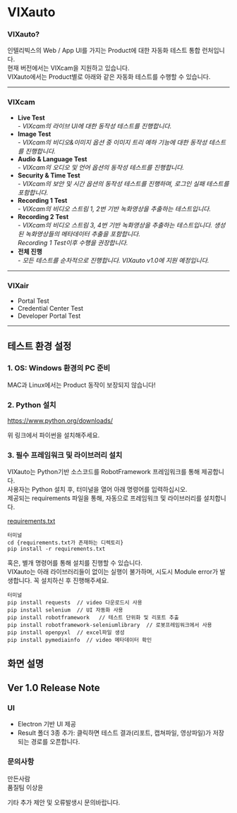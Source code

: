 # VIXauto
### VIXauto?  
인텔리빅스의 Web / App UI를 가지는 Product에 대한 자동화 테스트 통합 런처입니다.         
현재 버전에서는 VIXcam을 지원하고 있습니다.   
VIXauto에서는 Product별로 아래와 같은 자동화 테스트를 수행할 수 있습니다.   
*****
### VIXcam
- __Live Test__   
       - *VIXcam의 라이브 UI에 대한 동작성 테스트를 진행합니다.*
- __Image Test__   
       -  *VIXcam의 비디오&이미지 옵션 중 이미지 트리 예하 기능에 대한 동작성 테스트를 진행합니다.*
- __Audio & Language Test__   
       -  *VIXcam의 오디오 및 언어 옵션의 동작성 테스트를 진행합니다.*
- __Security & Time Test__   
       -  *VIXcam의 보안 및 시간 옵션의 동작성 테스트를 진행하며, 로그인 실패 테스트를 포함합니다.*
- __Recording 1 Test__   
       -  *VIXcam의 비디오 스트림 1, 2번 기반 녹화영상을 추출하는 테스트입니다.*
- __Recording 2 Test__   
       -   *VIXcam의 비디오 스트림 3, 4번 기반 녹화영상을 추출하는 테스트입니다. 생성된 녹화영상들의 메타데이터 추출을 포함합니다.   
Recording 1 Test이후 수행을 권장합니다.*
- __전체 진행__   
       -   *모든 테스트를 순차적으로 진행합니다. VIXauto v1.0에 지원 예정입니다.*
*****
### VIXair
- Portal Test
- Credential Center Test
- Developer Portal Test
*****

## 테스트 환경 설정
### 1. OS: Windows 환경의 PC 준비
MAC과 Linux에서는 Product 동작이 보장되지 않습니다!

      
### 2. Python 설치 
https://www.python.org/downloads/   
   
   
위 링크에서 파이썬을 설치해주세요.

### 3. 필수 프레임워크 및 라이브러리 설치
VIXauto는 Python기반 소스코드를 RobotFramework 프레임워크를 통해 제공합니다.      
사용자는 Python 설치 후, 터미널을 열어 아래 명령어를 입력하십시오.   
제공되는 requirements 파일을 통해, 자동으로 프레임워크 및 라이브러리를 설치합니다.   

   
[requirements.txt](https://github.com/user-attachments/files/21526530/requirements.txt)

```
터미널
cd {requirements.txt가 존재하는 디렉토리}
pip install -r requirements.txt   
```
      
혹은, 별개 명령어를 통해 설치를 진행할 수 있습니다.      
VIXauto는 아래 라이브러리들이 없이는 실행이 불가하며, 시도시 Module error가 발생합니다. 꼭 설치하신 후 진행해주세요.

```
터미널
pip install requests  // video 다운로드시 사용
pip install selenium  // UI 자동화 사용
pip install robotframework   // 테스트 단위화 및 리포트 추출
pip install robotframework-seleniumlibrary  // 로봇프레임워크에서 사용
pip install openpyxl  // excel파일 생성
pip install pymediainfo  // video 메타데이터 확인
```

## 화면 설명
   


## Ver 1.0 Release Note
### UI
- Electron 기반 UI 제공   
- Result 폴더 3종 추가: 클릭하면 테스트 결과(리포트, 캡쳐파일, 영상파일)가 저장되는 경로를 오픈합니다.

### 문의사항
만든사람   
품질팀 이상윤   

   기타 추가 제안 및 오류발생시 문의바랍니다.



